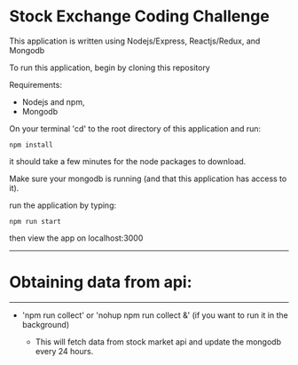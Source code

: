 # Stock Exchange Coding Challenge
This application is written using Nodejs/Express, Reactjs/Redux, and Mongodb

To run this application, begin by cloning this repository

Requirements:
  * Nodejs and npm,
  * Mongodb

On your terminal 'cd' to the root directory of this application and run:

    npm install

it should take a few minutes for the node packages to download.

Make sure your mongodb is running (and that this application has access to it).


run the application by typing:

  	npm run start

then view the app on localhost:3000


***
# Obtaining data from api:
***

  * 'npm run collect' or 'nohup npm run collect &' (if you want to run it in the background)

    * This will fetch data from stock market api and update the mongodb every 24 hours.
